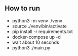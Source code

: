 ## How to run
* python3 -m venv ./venv
* source ./venv/bin/activate
* pip install -r requirements.txt
* docker-compose up -d 
* wait about 10 seconds
* python3 ./main.py